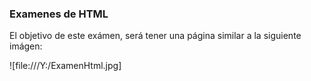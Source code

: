### Examenes de HTML ###

El objetivo de este exámen, será tener una página similar a la siguiente imágen:

![file:///Y:/ExamenHtml.jpg]
